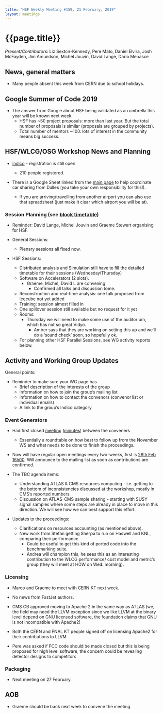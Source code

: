 ```yaml
---
title: "HSF Weekly Meeting #159, 21 February, 2019"
layout: meetings
---
```


# {{page.title}}

*Present/Contributors*: Liz Sexton-Kennedy, Pere Mato, Daniel Elvira,
Josh McFayden, Jim Amundson, Michel Jouvin, David Lange, Dario Menasce

## News, general matters

-   Many people absent this week from CERN due to school holidays.

## Google Summer of Code 2019

-   The answer from Google about HSF being validated as an umbrella this
    year will be known next week.
    -   HSF has ~50 project proposals: more than last year. But the
        total number of proposals is similar (proposals are grouped by
        projects).
    -   Total number of mentors ~100: lots of interest in the community
        means big success.

## HSF/WLCG/OSG Workshop News and Planning

-   [<span
    class="underline">Indico</span>](https://indico.cern.ch/event/759388/) -
    registration is still open.
    -   210 people registered.

-   There is a Google Sheet linked from the [<span
    class="underline">main
    page</span>](https://indico.cern.ch/event/759388/) to help
    coordinate car sharing from Dulles (you take your own
    responsibility for this!).
    -   If you are arriving/travelling from another airport you can also
        use that spreadsheet (just make it clear which airport you
        will be at).

### Session Planning (see [<span class="underline">block timetable</span>](https://indico.cern.ch/event/759388/timetable/#all))

-   Reminder: David Lange, Michel Jouvin and Graeme Stewart organising
    for HSF.

-   General Sessions:
    -   Plenary sessions all fixed now.

-   HSF Sessions:
    -   Distributed analysis and Simulation still have to fill the
        detailed timetable for their sessions (Wednesday/Thursday)
    -   Software on Accelerators (2 slots).
        -   Graeme, Michel, David L are convening
            -   Confirmed all talks and discussion tome.
    -   Reconstruction and real-time analysis: one talk proposed from
        Icecube not yet added
    -   Training: session almost filled in
    -   One spillover session still available but no request for it yet
    -   Rooms:
        -   Thursday we will need to make some use of the auditorium,
            which has not so great Vidyo.
            -   Amber says that they are working on setting this up and
                we’ll do a ‘sound check’ soon, so hopefully ok.
    -   For planning other HSF Parallel Sessions, see WG activity
        reports below.

## Activity and Working Group Updates

General points:

-   Reminder to make sure your WG page has
    -   Brief description of the interests of the group
    -   Information on how to join the group’s mailing list
    -   Information on how to contact the convenors (convenor list or
        individual emails)
    -   A link to the group’s Indico category

### Event Generators

-   Had first closed [<span
    class="underline">meeting</span>](https://indico.cern.ch/event/799280/)
    ([<span
    class="underline">minutes</span>](https://docs.google.com/document/d/1a5cQKQm9O_SFtOpmjbLlOLT4xxotVLf67HocnpQImtw/edit))
    between the conveners
    -   Essentially a roundtable on how best to follow up from the
        November WS and what needs to be done to finish the
        proceedings.

-   Now will have regular open meetings every two-weeks, first is [<span
    class="underline">28th Feb
    16h00</span>](https://indico.cern.ch/event/799316/). Will announce
    to the mailing list as soon as contributions are confirmed.

-   The TBC agenda items:
    -   Understanding ATLAS & CMS resources computing - i.e. getting to
        the bottom of inconsistencies discussed at the workshop,
        mostly in CMS’s reported numbers.
    -   Discussion on ATLAS-CMS sample sharing - starting with SUSY
        signal samples where some steps are already in place to move
        in this direction. We will see how we can best support this
        effort.

-   Updates to the proceedings:
    -   Clarifications on resources accounting (as mentioned above).
    -   New work from Stefan getting Sherpa to run on Haswell and KNL,
        comparing their performance.
        -   Could be useful to get this kind of ported code into the
            benchmarking suite.
        -   Andrea will champion this, he sees this as an interesting
            contribution to the WLCG performance/ cost model and
            metric’s group (they will meet at HOW on Wed. morning).

### Licensing

-   Marco and Graeme to meet with CERN KT next week.

-   No news from FastJet authors.

-   CMS CB approved moving to Apache 2 in the same way as ATLAS (we, the
    field may need the LLVM exception since we like LLVM at the binary
    level depend on GNU licensed software, the foundation claims that
    GNU is not incompatible with Apache2)

-   Both the CERN and FNAL KT people signed off on licensing Apache2 for
    their contributions to LLVM

-   Pere was asked if FCC code should be made closed but this is being
    proposed for high level software, the concern could be revealing
    detector designs to competitors

### Packaging

-   Next meeting on 27 February.

## AOB

-   Graeme should be back next week to convene the meeting
